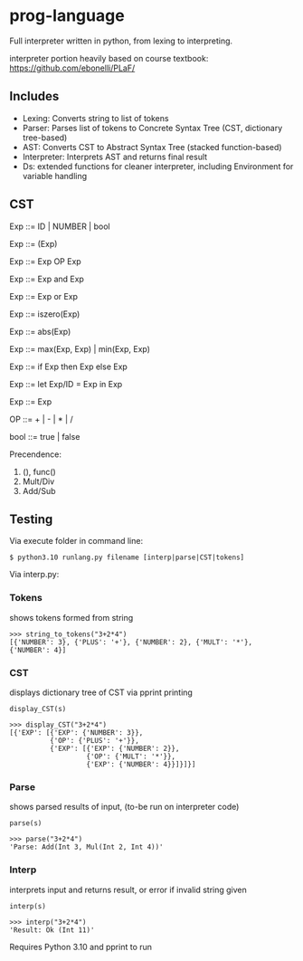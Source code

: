 # prog-language

Full interpreter written in python, from lexing to interpreting.

interpreter portion heavily based on course textbook: https://github.com/ebonelli/PLaF/

## Includes

- Lexing: Converts string to list of tokens
- Parser: Parses list of tokens to Concrete Syntax Tree (CST, dictionary tree-based)
- AST: Converts CST to Abstract Syntax Tree (stacked function-based)
- Interpreter: Interprets AST and returns final result
- Ds: extended functions for cleaner interpreter, including Environment for variable handling

## CST

Exp ::= ID | NUMBER | bool

Exp ::= (Exp)

Exp ::= Exp OP Exp

Exp ::= Exp and Exp

Exp ::= Exp or Exp

Exp ::= iszero(Exp)

Exp ::= abs(Exp)

Exp ::= max(Exp, Exp) | min(Exp, Exp)

Exp ::= if Exp then Exp else Exp

Exp ::= let Exp/ID = Exp in Exp

Exp ::= Exp

OP ::= + | - | * | /

bool ::= true | false

Precendence:
1.  (), func()
2.  Mult/Div
3.  Add/Sub

## Testing

Via execute folder in command line:

```
$ python3.10 runlang.py filename [interp|parse|CST|tokens]
```

Via interp.py:

### Tokens

shows tokens formed from string
```
>>> string_to_tokens("3+2*4")
[{'NUMBER': 3}, {'PLUS': '+'}, {'NUMBER': 2}, {'MULT': '*'}, {'NUMBER': 4}]
```

### CST

displays dictionary tree of CST via pprint printing
```
display_CST(s)
```

```
>>> display_CST("3+2*4")
[{'EXP': [{'EXP': {'NUMBER': 3}},
          {'OP': {'PLUS': '+'}},
          {'EXP': [{'EXP': {'NUMBER': 2}},
                   {'OP': {'MULT': '*'}},
                   {'EXP': {'NUMBER': 4}}]}]}]
```

### Parse

shows parsed results of input, (to-be run on interpreter code)
```
parse(s)
```

```
>>> parse("3+2*4")
'Parse: Add(Int 3, Mul(Int 2, Int 4))'
```

### Interp

interprets input and returns result, or error if invalid string given
```
interp(s)
```

```
>>> interp("3+2*4")
'Result: Ok (Int 11)'
```

Requires Python 3.10 and pprint to run
